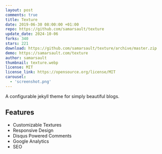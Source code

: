 ```yaml
---
layout: post
comments: true
title: Texture
date: 2019-06-30 08:00:00 +01:00
repo: https://github.com/samarsault/texture
update_date: 2024-10-06
forks: 340
stars: 221
download: https://github.com/samarsault/texture/archive/master.zip
demo: https://samarsault.com/texture
author: samarsault
thumbnail: texture.webp
license: MIT
license_link: https://opensource.org/license/MIT
carousel:
  - 'screenshot.png'
---
```


A configurable jekyll theme for simply beautiful blogs.

## Features

* Customizable Textures
* Responsive Design
* Disqus Powered Comments
* Google Analytics
* SEO
